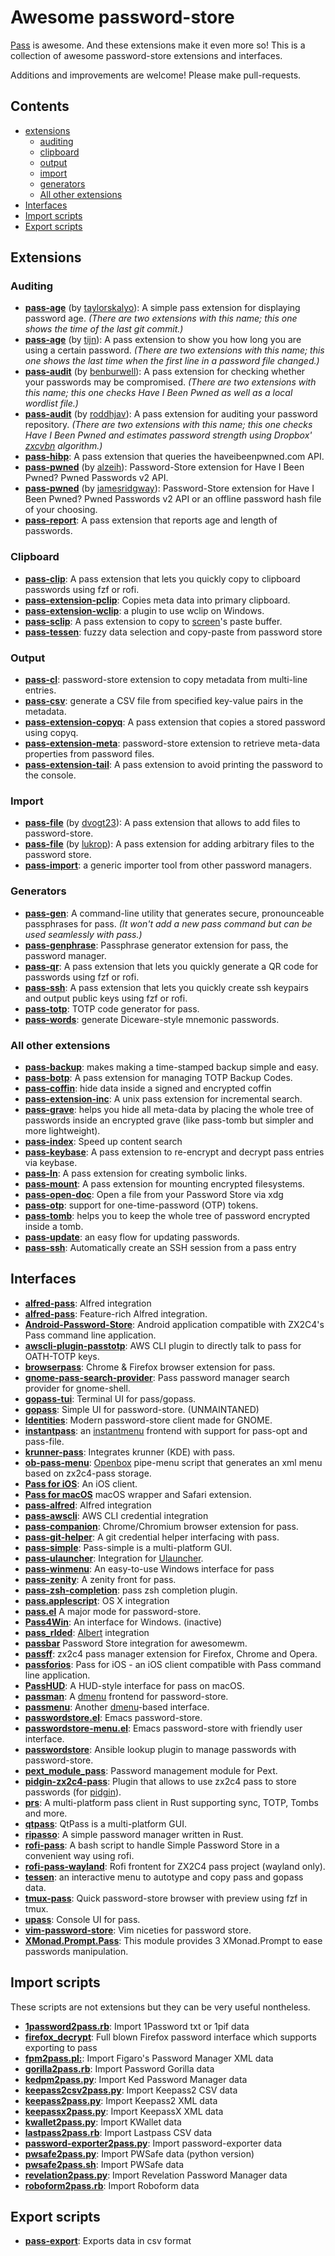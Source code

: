 # Awesome password-store

[Pass](https://www.passwordstore.org/) is awesome. And these extensions make it even more so! This is a collection of awesome password-store extensions and interfaces.

Additions and improvements are welcome! Please make pull-requests.

## Contents

- [extensions](#extensions)
  - [auditing](#auditing)
  - [clipboard](#clipboard)
  - [output](#output)
  - [import](#import)
  - [generators](#generators)
  - [All other extensions](#all-other-extensions)
- [Interfaces](#interfaces)
- [Import scripts](#import-scripts)
- [Export scripts](#export-scripts)

## Extensions

### Auditing

* **[pass-age](https://github.com/taylorskalyo/pass-age)** (by [taylorskalyo](https://github.com/taylorskalyo)): A simple pass extension for displaying password age. *(There are two extensions with this name; this one shows the time of the last git commit.)*
* **[pass-age](https://github.com/tijn/pass-age)** (by [tijn](https://github.com/tijn)): A pass extension to show you how long you are using a certain password. *(There are two extensions with this name; this one shows the last time when the first line in a password file changed.)*
* **[pass-audit](https://github.com/benburwell/pass-audit)** (by [benburwell](https://github.com/benburwell)): A pass extension for checking whether your passwords may be compromised. *(There are two extensions with this name; this one checks Have I Been Pwned as well as a local wordlist file.)*
* **[pass-audit](https://github.com/roddhjav/pass-audit)** (by [roddhjav](https://github.com/roddhjav)): A pass extension for auditing your password repository. *(There are two extensions with this name; this one checks Have I Been Pwned and estimates password strength using Dropbox' [zxcvbn](https://blogs.dropbox.com/tech/2012/04/zxcvbn-realistic-password-strength-estimation/) algorithm.)*
* **[pass-hibp](https://gitlab.com/moviuro/pass-hibp/)**: A pass extension that queries the haveibeenpwned.com API.
* **[pass-pwned](https://github.com/alzeih/pass-pwned/)** (by [alzeih](https://github.com/alzeih)): Password-Store extension for Have I Been Pwned? Pwned Passwords v2 API.
* **[pass-pwned](https://github.com/jamesridgway/pass-pwned)** (by [jamesridgway](https://github.com/jamesridgway)): Password-Store extension for Have I Been Pwned? Pwned Passwords v2 API or an offline password hash file of your choosing.
* **[pass-report](https://github.com/Kdecherf/pass-report)**: A pass extension that reports age and length of passwords.

### Clipboard

* **[pass-clip](https://github.com/ibizaman/pass-clip)**: A pass extension that lets you quickly copy to clipboard passwords using fzf or rofi.
* **[pass-extension-pclip](https://gitlab.com/lbischof/pass-extension-pclip)**: Copies meta data into primary clipboard.
* **[pass-extension-wclip](https://github.com/palortoff/pass-extension-wclip)**: a plugin to use wclip on Windows.
* **[pass-sclip](https://github.com/Boldewyn/pass-sclip)**: A pass extension to copy to [screen](https://www.gnu.org/software/screen/)'s paste buffer.
* **[pass-tessen](https://sr.ht/ayushnix/pass-tessen)**: fuzzy data selection and copy-paste from password store

### Output

* **[pass-cl](https://github.com/elcorto/pass-cl)**: password-store extension to copy metadata from multi-line entries.
* **[pass-csv](https://github.com/lahr/pass-csv)**: generate a CSV file from specified key-value pairs in the metadata.
* **[pass-extension-copyq](https://github.com/vy/pass-extension-copyq)**: A pass extension that copies a stored password using copyq.
* **[pass-extension-meta](https://github.com/rjekker/pass-extension-meta)**: password-store extension to retrieve meta-data properties from password files.
* **[pass-extension-tail](https://github.com/palortoff/pass-extension-tail)**: A pass extension to avoid printing the password to the console.

### Import

* **[pass-file](https://github.com/dvogt23/pass-file)** (by [dvogt23](https://github.com/dvogt23)): A pass extension that allows to add files to password-store.
* **[pass-file](https://github.com/lukrop/pass-file)** (by [lukrop](https://github.com/lukrop)): A pass extension for adding arbitrary files to the password store.
* **[pass-import](https://github.com/roddhjav/pass-import)**: a generic importer tool from other password managers.

### Generators

* **[pass-gen](https://passgen.codesections.com/)**: A command-line utility that generates secure, pronounceable passphrases for pass. *(It won't add a new pass command but can be used seamlessly with pass.)*
* **[pass-genphrase](https://github.com/congma/pass-genphrase)**: Passphrase generator extension for pass, the password manager.
* **[pass-qr](https://github.com/codekoala/pass-qr)**: A pass extension that lets you quickly generate a QR code for passwords using fzf or rofi.
* **[pass-ssh](https://github.com/ibizaman/pass-ssh)**: A pass extension that lets you quickly create ssh keypairs and output public keys using fzf or rofi.
* **[pass-totp](https://github.com/muteor/pass-totp)**: TOTP code generator for pass.
* **[pass-words](https://gitlab.com/entrez/pass-words)**: generate Diceware-style mnemonic passwords.

### All other extensions

* **[pass-backup](https://github.com/8go/pass-backup)**: makes making a time-stamped backup simple and easy.
* **[pass-botp](https://github.com/msmol/pass-botp)**: A pass extension for managing TOTP Backup Codes.
* **[pass-coffin](https://sr.ht/~ayushnix/pass-coffin)**: hide data inside a signed and encrypted coffin
* **[pass-extension-inc](https://github.com/diginatu/pass-extension-inc)**: A unix pass extension for incremental search.
* **[pass-grave](https://github.com/8go/pass-grave)**: helps you hide all meta-data by placing the whole tree of passwords inside an encrypted grave (like pass-tomb but simpler and more lightweight).
* **[pass-index](https://github.com/sboesebeck/pass-index.git)**: Speed up content search
* **[pass-keybase](https://github.com/mbauhardt/pass-keybase)**: A pass extension to re-encrypt and decrypt pass entries via keybase.
* **[pass-ln](https://github.com/raxod502/pass-ln)**: A pass extension for creating symbolic links.
* **[pass-mount](https://github.com/HXR/pass-mount)**: A pass extension for mounting encrypted filesystems.
* **[pass-open-doc](https://github.com/bergercookie/pass-open-doc)**: Open a file from your Password Store via xdg
* **[pass-otp](https://github.com/tadfisher/pass-otp)**: support for one-time-password (OTP) tokens.
* **[pass-tomb](https://github.com/roddhjav/pass-tomb)**: helps you to keep the whole tree of password encrypted inside a tomb.
* **[pass-update](https://github.com/roddhjav/pass-update)**: an easy flow for updating passwords.
* **[pass-ssh](https://github.com/not-jan/pass-ssh)**: Automatically create an SSH session from a pass entry

## Interfaces

* **[alfred-pass](https://github.com/CGenie/alfred-pass)**: Alfred integration
* **[alfred-pass](https://github.com/chrisgrieser/alfred-pass)**: Feature-rich Alfred integration.
* **[Android-Password-Store](https://github.com/zeapo/Android-Password-Store)**: Android application compatible with ZX2C4's Pass command line application.
* **[awscli-plugin-passtotp](https://github.com/someone-stole-my-name/awscli-plugin-passtotp)**: AWS CLI plugin to directly talk to pass for OATH-TOTP keys.
* **[browserpass](https://github.com/browserpass/browserpass-extension)**: Chrome & Firefox browser extension for pass.
* **[gnome-pass-search-provider](https://github.com/jle64/gnome-pass-search-provider)**: Pass password manager search provider for gnome-shell.
* **[gopass-tui](https://github.com/leitzler/gopass-tui)**: Terminal UI for pass/gopass.
* **[gopass](https://github.com/cortex/gopass)**: Simple UI for password-store. (UNMAINTANED)
* **[Identities](https://github.com/k8ieone/identities)**: Modern password-store client made for GNOME.
* **[instantpass](https://github.com/instantos/instantpass)**: an [instantmenu](https://github.com/instantOS/instantMENU) frontend with support for pass-opt and pass-file.
* **[krunner-pass](https://github.com/akermu/krunner-pass)**: Integrates krunner (KDE) with pass.
* **[ob-pass-menu](https://github.com/denimor/ob-pass-menu)**: [Openbox](http://openbox.org/wiki/Main_Page) pipe-menu script that generates an xml menu based on zx2c4-pass storage.
* **[Pass for iOS](https://github.com/mssun/passforios)**: An iOS client.
* **[Pass for macOS](https://github.com/adur1990/Pass-for-macOS)** macOS wrapper and Safari extension.
* **[pass-alfred](https://github.com/MatthewWest/pass-alfred)**: Alfred integration
* **[pass-awscli](https://gitlab.com/mjsir911/pass-awscli)**:  AWS CLI credential integration
* **[pass-companion](https://github.com/kakolisgay/pass-companion)**: Chrome/Chromium browser extension for pass.
* **[pass-git-helper](https://github.com/languitar/pass-git-helper)**: A git credential helper interfacing with pass.
* **[pass-simple](https://sourceforge.net/projects/pass-simple/)**: Pass-simple is a multi-platform GUI.
* **[pass-ulauncher](https://github.com/yannishuber/pass-ulauncher)**: Integration for [Ulauncher](https://ulauncher.io/).
* **[pass-winmenu](https://github.com/geluk/pass-winmenu)**: An easy-to-use Windows interface for pass
* **[pass-zenity](https://codeberg.org/morus/pass-zenity/)**: A zenity front for pass.
* **[pass-zsh-completion](https://github.com/ninrod/pass-zsh-completion)**: pass zsh completion plugin.
* **[pass.applescript](https://git.zx2c4.com/password-store/tree/contrib/pass.applescript)**: OS X integration
* **[pass.el](https://github.com/NicolasPetton/pass)** A major mode for password-store.
* **[Pass4Win](https://github.com/mbos/Pass4Win)**: An interface for Windows. (inactive)
* **[pass_rlded](https://github.com/bergercookie/awesome-albert-plugins/tree/master/plugins/pass_rlded)**: [Albert](https://github.com/albertlauncher/albert) integration
* **[passbar](https://gitlab.com/rperce/passbar)** Password Store integration for awesomewm.
* **[passff](https://github.com/passff/passff)**: zx2c4 pass manager extension for Firefox, Chrome and Opera.
* **[passforios](https://github.com/mssun/passforios)**: Pass for iOS - an iOS client compatible with Pass command line application.
* **[PassHUD](https://github.com/mnussbaum/PassHUD)**: A HUD-style interface for pass on macOS.
* **[passman](https://github.com/TheAmazingPT/passman)**: A [dmenu](https://tools.suckless.org/dmenu/) frontend for password-store.
* **[passmenu](https://git.zx2c4.com/password-store/tree/contrib/dmenu)**: Another [dmenu](https://tools.suckless.org/dmenu/)-based interface.
* **[passwordstore.el](https://git.zx2c4.com/password-store/tree/contrib/emacs)**: Emacs password-store.
* **[passwordstore-menu.el](https://github.com/rjekker/password-store-menu)**: Emacs password-store with friendly user interface.
* **[passwordstore](https://docs.ansible.com/ansible/latest/plugins/lookup/passwordstore.html)**: Ansible lookup plugin to manage passwords with password-store.
* **[pext_module_pass](https://github.com/Pext/pext_module_pass)**: Password management module for Pext.
* **[pidgin-zx2c4-pass](https://github.com/denimor/pidgin-zx2c4-pass)**: Plugin that allows to use zx2c4 pass to store passwords (for [pidgin](https://pidgin.im/)).
* **[prs](https://github.com/timvisee/prs)**: A multi-platform pass client in Rust supporting sync, TOTP, Tombs and more.
* **[qtpass](https://qtpass.org/)**: QtPass is a multi-platform GUI.
* **[ripasso](https://github.com/cortex/ripasso)**: A simple password manager written in Rust.
* **[rofi-pass](https://git.sr.ht/~mcepl/rofi-pass)**: A bash script to handle Simple Password Store in a convenient way using rofi.
* **[rofi-pass-wayland](https://github.com/Seme4eg/rofi-pass-wayland)**: Rofi frontent for ZX2C4 pass project (wayland only).
* **[tessen](https://sr.ht/~ayushnix/tessen)**: an interactive menu to autotype and copy pass and gopass data.
* **[tmux-pass](https://github.com/rafi/tmux-pass)**: Quick password-store browser with preview using fzf in tmux.
* **[upass](https://github.com/Kwpolska/upass)**: Console UI for pass.
* **[vim-password-store](https://github.com/fourjay/vim-password-store)**: Vim niceties for password store.
* **[XMonad.Prompt.Pass](https://hackage.haskell.org/package/xmonad-contrib-0.13/docs/XMonad-Prompt-Pass.html)**: This module provides 3 XMonad.Prompt to ease passwords manipulation.

## Import scripts

These scripts are not extensions but they can be very useful nontheless.

* **[1password2pass.rb](https://git.zx2c4.com/password-store/tree/contrib/importers/1password2pass.rb)**: Import 1Password txt or 1pif data
* **[firefox_decrypt](https://github.com/Unode/firefox_decrypt)**: Full blown Firefox password interface which supports exporting to pass
* **[fpm2pass.pl:](https://git.zx2c4.com/password-store/tree/contrib/importers/fpm2pass.pl)**: Import Figaro's Password Manager XML data
* **[gorilla2pass.rb](https://git.zx2c4.com/password-store/tree/contrib/importers/gorilla2pass.rb)**: Import Password Gorilla data
* **[kedpm2pass.py](https://git.zx2c4.com/password-store/tree/contrib/importers/kedpm2pass.py)**: Import Ked Password Manager data
* **[keepass2csv2pass.py](https://git.zx2c4.com/password-store/tree/contrib/importers/keepass2csv2pass.py)**: Import Keepass2 CSV data
* **[keepass2pass.py](https://git.zx2c4.com/password-store/tree/contrib/importers/keepass2pass.py)**: Import Keepass2 XML data
* **[keepassx2pass.py](https://git.zx2c4.com/password-store/tree/contrib/importers/keepassx2pass.py)**: Import KeepassX XML data
* **[kwallet2pass.py](https://git.zx2c4.com/password-store/tree/contrib/importers/kwallet2pass.py)**: Import KWallet data
* **[lastpass2pass.rb](https://git.zx2c4.com/password-store/tree/contrib/importers/lastpass2pass.rb)**: Import Lastpass CSV data
* **[password-exporter2pass.py](https://git.zx2c4.com/password-store/tree/contrib/importers/password-exporter2pass.py)**: Import password-exporter data
* **[pwsafe2pass.py](https://git.zx2c4.com/password-store/tree/contrib/importers/pwsafe2pass.py)**: Import PWSafe data (python version)
* **[pwsafe2pass.sh](https://git.zx2c4.com/password-store/tree/contrib/importers/pwsafe2pass.sh)**: Import PWSafe data
* **[revelation2pass.py](https://git.zx2c4.com/password-store/tree/contrib/importers/revelation2pass.py)**: Import Revelation Password Manager data
* **[roboform2pass.rb](https://git.zx2c4.com/password-store/tree/contrib/importers/roboform2pass.rb)**: Import Roboform data

## Export scripts

* **[pass-export](https://github.com/dvogt23/pass-export)**: Exports data in csv format
